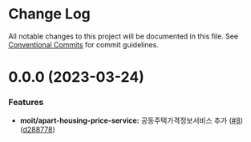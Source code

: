 # Change Log

All notable changes to this project will be documented in this file.
See [Conventional Commits](https://conventionalcommits.org) for commit guidelines.

# 0.0.0 (2023-03-24)


### Features

* **moit/apart-housing-price-service:** 공동주택가격정보서비스 추가 ([#8](https://github.com/openapi-kr/sdks/issues/8)) ([d288778](https://github.com/openapi-kr/sdks/commit/d288778133669d7dc17246cdf8bf33c4a0feee81))
